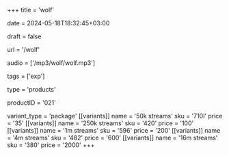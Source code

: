 +++
title = 'wolf'

date = 2024-05-18T18:32:45+03:00

draft = false

url = '/wolf'

audio = ['/mp3/wolf/wolf.mp3']

tags = ['exp']

type = 'products'

productID = '021'

variant_type = 'package'
[[variants]]
name = '50k streams'
sku = '710l'
price = '35'
[[variants]]
name = '250k streams'
sku = '420'
price = '100'
[[variants]]
name = '1m streams'
sku = '596'
price = '200'
[[variants]]
name = '4m streams'
sku = '482'
price = '600'
[[variants]]
name = '16m streams'
sku = '380'
price = '2000'
+++
